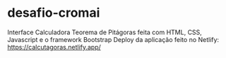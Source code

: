 # desafio-cromai
Interface Calculadora Teorema de Pitágoras feita com HTML, CSS, Javascript e o framework Bootstrap
Deploy da aplicação feito no Netlify: https://calcutagoras.netlify.app/
